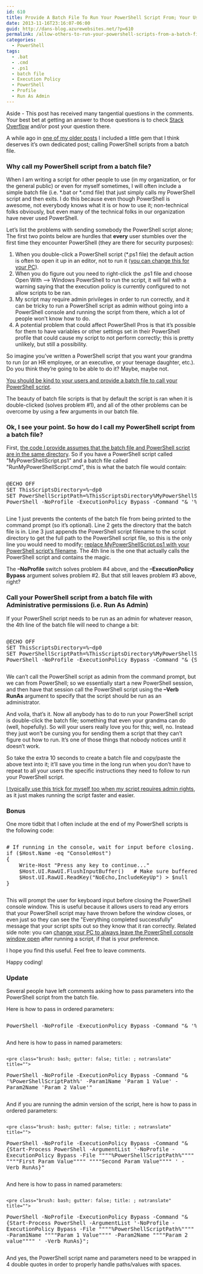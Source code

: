 ```yaml
---
id: 610
title: Provide A Batch File To Run Your PowerShell Script From; Your Users Will Love You For It
date: 2013-11-16T23:16:07-06:00
guid: http://dans-blog.azurewebsites.net/?p=610
permalink: /allow-others-to-run-your-powershell-scripts-from-a-batch-file-they-will-love-you-for-it/
categories:
  - PowerShell
tags:
  - .bat
  - .cmd
  - .ps1
  - batch file
  - Execution Policy
  - PowerShell
  - Profile
  - Run As Admin
---
```

Aside - This post has received many tangential questions in the comments. Your best bet at getting an answer to those questions is to check [Stack Overflow](https://stackoverflow.com) and/or post your question there.

A while ago in [one of my older posts](http://dans-blog.azurewebsites.net/getting-custom-tfs-checkin-policies-to-work-when-committing-from-the-command-line-i-e-tf-checkin/) I included a little gem that I think deserves it’s own dedicated post; calling PowerShell scripts from a batch file.

### Why call my PowerShell script from a batch file?

When I am writing a script for other people to use (in my organization, or for the general public) or even for myself sometimes, I will often include a simple batch file (i.e. \*.bat or \*.cmd file) that just simply calls my PowerShell script and then exits. I do this because even though PowerShell is awesome, not everybody knows what it is or how to use it; non-technical folks obviously, but even many of the technical folks in our organization have never used PowerShell.

Let’s list the problems with sending somebody the PowerShell script alone; The first two points below are hurdles that **every** user stumbles over the first time they encounter PowerShell (they are there for security purposes):

  1. When you double-click a PowerShell script (*.ps1 file) the default action is often to open it up in an editor, not to run it ([you can change this for your PC](http://dans-blog.azurewebsites.net/fix-problem-where-windows-powershell-cannot-run-script-whose-path-contains-spaces/)).
  2. When you do figure out you need to right-click the .ps1 file and choose Open With –> Windows PowerShell to run the script, it will fail with a warning saying that the execution policy is currently configured to not allow scripts to be ran.
  3. My script may require admin privileges in order to run correctly, and it can be tricky to run a PowerShell script as admin without going into a PowerShell console and running the script from there, which a lot of people won’t know how to do.
  4. A potential problem that could affect PowerShell Pros is that it’s possible for them to have variables or other settings set in their PowerShell profile that could cause my script to not perform correctly; this is pretty unlikely, but still a possibility.

So imagine you’ve written a PowerShell script that you want your grandma to run (or an HR employee, or an executive, or your teenage daughter, etc.). Do you think they’re going to be able to do it? Maybe, maybe not.

<span style="text-decoration: underline">You should be kind to your users and provide a batch file to call your PowerShell script</span>.

The beauty of batch file scripts is that by default the script is ran when it is double-clicked (solves problem #1), and all of the other problems can be overcome by using a few arguments in our batch file.

### Ok, I see your point. So how do I call my PowerShell script from a batch file?

First, <span style="text-decoration: underline">the code I provide assumes that the batch file and PowerShell script are in the same directory</span>. So if you have a PowerShell script called "MyPowerShellScript.ps1" and a batch file called "RunMyPowerShellScript.cmd", this is what the batch file would contain:

<div id="scid:C89E2BDB-ADD3-4f7a-9810-1B7EACF446C1:d77181f4-7d28-49aa-b2f5-2c829994a44a" class="wlWriterEditableSmartContent" style="float: none; padding-bottom: 0px; padding-top: 0px; padding-left: 0px; margin: 0px; display: inline; padding-right: 0px">
  <pre style=white-space:normal>

  <pre class="brush: bash; auto-links: true; gutter: true; pad-line-numbers: true; title: ; notranslate" title="">
@ECHO OFF
SET ThisScriptsDirectory=%~dp0
SET PowerShellScriptPath=%ThisScriptsDirectory%MyPowerShellScript.ps1
PowerShell -NoProfile -ExecutionPolicy Bypass -Command "& '%PowerShellScriptPath%'";
</pre>
</div>

Line 1 just prevents the contents of the batch file from being printed to the command prompt (so it’s optional). Line 2 gets the directory that the batch file is in. Line 3 just appends the PowerShell script filename to the script directory to get the full path to the PowerShell script file, so this is the only line you would need to modify; <span style="text-decoration: underline">replace MyPowerShellScript.ps1 with your PowerShell script’s filename</span>. The 4th line is the one that actually calls the PowerShell script and contains the magic.

The **–NoProfile** switch solves problem #4 above, and the **–ExecutionPolicy Bypass** argument solves problem #2. But that still leaves problem #3 above, right?

### Call your PowerShell script from a batch file with Administrative permissions (i.e. Run As Admin)

If your PowerShell script needs to be run as an admin for whatever reason, the 4th line of the batch file will need to change a bit:

<div id="scid:C89E2BDB-ADD3-4f7a-9810-1B7EACF446C1:62d7f0db-a68c-49e9-a63a-571837a4e25d" class="wlWriterEditableSmartContent" style="float: none; padding-bottom: 0px; padding-top: 0px; padding-left: 0px; margin: 0px; display: inline; padding-right: 0px">
  <pre style=white-space:normal>

  <pre class="brush: bash; title: ; notranslate" title="">
@ECHO OFF
SET ThisScriptsDirectory=%~dp0
SET PowerShellScriptPath=%ThisScriptsDirectory%MyPowerShellScript.ps1
PowerShell -NoProfile -ExecutionPolicy Bypass -Command "& {Start-Process PowerShell -ArgumentList '-NoProfile -ExecutionPolicy Bypass -File ""%PowerShellScriptPath%""' -Verb RunAs}";
</pre>
</div>

We can’t call the PowerShell script as admin from the command prompt, but we can from PowerShell; so we essentially start a new PowerShell session, and then have that session call the PowerShell script using the **–Verb RunAs** argument to specify that the script should be run as an administrator.

And voila, that’s it. Now all anybody has to do to run your PowerShell script is double-click the batch file; something that even your grandma can do (well, hopefully). So will your users really love you for this; well, no. Instead they just won’t be cursing you for sending them a script that they can’t figure out how to run. It’s one of those things that nobody notices until it doesn’t work.

So take the extra 10 seconds to create a batch file and copy/paste the above text into it; it’ll save you time in the long run when you don’t have to repeat to all your users the specific instructions they need to follow to run your PowerShell script.

<span style="text-decoration: underline">I typically use this trick for myself too when my script requires admin rights</span>, as it just makes running the script faster and easier.

### Bonus

One more tidbit that I often include at the end of my PowerShell scripts is the following code:

<div id="scid:C89E2BDB-ADD3-4f7a-9810-1B7EACF446C1:9187f7d8-7349-4911-bcd8-725c9e021c27" class="wlWriterEditableSmartContent" style="float: none; padding-bottom: 0px; padding-top: 0px; padding-left: 0px; margin: 0px; display: inline; padding-right: 0px">
  <pre style=white-space:normal>

  <pre class="brush: powershell; gutter: false; title: ; notranslate" title="">
# If running in the console, wait for input before closing.
if ($Host.Name -eq "ConsoleHost")
{
	Write-Host "Press any key to continue..."
	$Host.UI.RawUI.FlushInputBuffer()	# Make sure buffered input doesn't "press a key" and skip the ReadKey().
	$Host.UI.RawUI.ReadKey("NoEcho,IncludeKeyUp") > $null
}
</pre>
</div>

This will prompt the user for keyboard input before closing the PowerShell console window. This is useful because it allows users to read any errors that your PowerShell script may have thrown before the window closes, or even just so they can see the "Everything completed successfully" message that your script spits out so they know that it ran correctly. Related side note: you can [change your PC to always leave the PowerShell console window open](http://dans-blog.azurewebsites.net/fix-problem-where-windows-powershell-cannot-run-script-whose-path-contains-spaces/) after running a script, if that is your preference.

I hope you find this useful. Feel free to leave comments.

Happy coding!

### Update

Several people have left comments asking how to pass parameters into the PowerShell script from the batch file.

Here is how to pass in ordered parameters:

<div id="scid:C89E2BDB-ADD3-4f7a-9810-1B7EACF446C1:17e1baa2-4053-4fc8-9be8-3dd9e7cee2f7" class="wlWriterEditableSmartContent" style="float: none; padding-bottom: 0px; padding-top: 0px; padding-left: 0px; margin: 0px; display: inline; padding-right: 0px">
  <pre style=white-space:normal>

  <pre class="brush: bash; gutter: false; title: ; notranslate" title="">
PowerShell -NoProfile -ExecutionPolicy Bypass -Command "& '%PowerShellScriptPath%' 'First Param Value' 'Second Param Value'";
</pre>
</div>

And here is how to pass in named parameters:

<div id="scid:C89E2BDB-ADD3-4f7a-9810-1B7EACF446C1:85d12693-6b2c-495f-bdbb-5c8a173d9e53">
  <div id="scid:C89E2BDB-ADD3-4f7a-9810-1B7EACF446C1:7f0a501d-9229-44a0-8b36-09550289a1be" class="wlWriterEditableSmartContent" style="float: none; padding-bottom: 0px; padding-top: 0px; padding-left: 0px; margin: 0px; display: inline; padding-right: 0px">
    <pre style=white-space:normal>

    <pre class="brush: bash; gutter: false; title: ; notranslate" title="">
PowerShell -NoProfile -ExecutionPolicy Bypass -Command "& '%PowerShellScriptPath%' -Param1Name 'Param 1 Value' -Param2Name 'Param 2 Value'"
</pre>
  </div>

  <p>
    And if you are running the admin version of the script, here is how to pass in ordered parameters:
  </p>
</div>

<div>
  <div id="scid:C89E2BDB-ADD3-4f7a-9810-1B7EACF446C1:deeb552f-8082-4501-bc57-c4561841661e" class="wlWriterEditableSmartContent" style="float: none; padding-bottom: 0px; padding-top: 0px; padding-left: 0px; margin: 0px; display: inline; padding-right: 0px">
    <pre style=white-space:normal>

    <pre class="brush: bash; gutter: false; title: ; notranslate" title="">
PowerShell -NoProfile -ExecutionPolicy Bypass -Command "& {Start-Process PowerShell -ArgumentList '-NoProfile -ExecutionPolicy Bypass -File """"%PowerShellScriptPath%"""" """"First Param Value"""" """"Second Param Value"""" ' -Verb RunAs}"
</pre>
  </div>

  <div>
    And here is how to pass in named parameters:
  </div>

  <div id="scid:C89E2BDB-ADD3-4f7a-9810-1B7EACF446C1:402fe063-f074-4a5d-905b-2e6a9fa56060" class="wlWriterEditableSmartContent" style="float: none; padding-bottom: 0px; padding-top: 0px; padding-left: 0px; margin: 0px; display: inline; padding-right: 0px">
    <pre style=white-space:normal>

    <pre class="brush: bash; gutter: false; title: ; notranslate" title="">
PowerShell -NoProfile -ExecutionPolicy Bypass -Command "& {Start-Process PowerShell -ArgumentList '-NoProfile -ExecutionPolicy Bypass -File """"%PowerShellScriptPath%"""" -Param1Name """"Param 1 Value"""" -Param2Name """"Param 2 value"""" ' -Verb RunAs}";
</pre>
  </div>
</div>

<div>
  And yes, the PowerShell script name and parameters need to be wrapped in 4 double quotes in order to properly handle paths/values with spaces.
</div>
